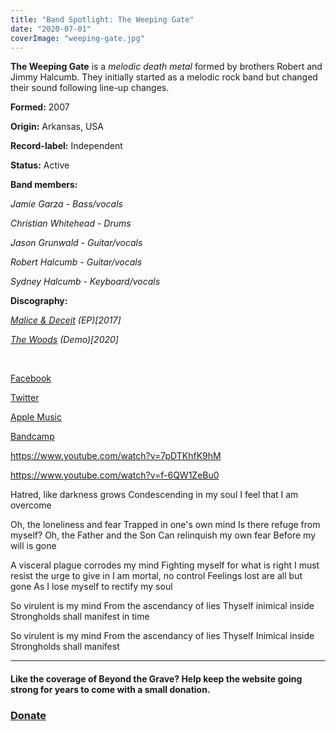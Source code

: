```yaml
---
title: "Band Spotlight: The Weeping Gate"
date: "2020-07-01"
coverImage: "weeping-gate.jpg"
---
```


**The Weeping Gate** is a _melodic death metal_ formed by brothers Robert and Jimmy Halcumb. They initially started as a melodic rock band but changed their sound following line-up changes.

**Formed:** 2007

**Origin:** Arkansas, USA

**Record-label:** Independent

**Status:** Active

**Band members:**

_Jamie Garza - Bass/vocals_

_Christian Whitehead - Drums_

_Jason Grunwald - Guitar/vocals_

_Robert Halcumb - Guitar/vocals_

_Sydney Halcumb - Keyboard/vocals_

**Discography:**

_[Malice & Deceit](https://music.apple.com/ca/album/malice-deceit-ep/1222148370) (EP)\[2017\]_

_[The Woods](https://theweepinggate.bandcamp.com/releases) (Demo)\[2020\]_

 

[Facebook](https://web.facebook.com/theweepinggate)

[Twitter](https://twitter.com/theweepinggate)

[Apple Music](https://music.apple.com/ca/artist/the-weeping-gate/1222148371)

[Bandcamp](https://theweepinggate.bandcamp.com/releases)

https://www.youtube.com/watch?v=7pDTKhfK9hM

https://www.youtube.com/watch?v=f-6QW1ZeBu0

Hatred, like darkness grows Condescending in my soul I feel that I am overcome

Oh, the loneliness and fear Trapped in one's own mind Is there refuge from myself? Oh, the Father and the Son Can relinquish my own fear Before my will is gone

A visceral plague corrodes my mind Fighting myself for what is right I must resist the urge to give in I am mortal, no control Feelings lost are all but gone As I lose myself to rectify my soul

So virulent is my mind From the ascendancy of lies Thyself inimical inside Strongholds shall manifest in time

So virulent is my mind From the ascendancy of lies Thyself Inimical inside Strongholds shall manifest

* * *

#### Like the coverage of Beyond the Grave? Help keep the website going strong for years to come with a small donation.

### [Donate](https://donorbox.org/help-beyond-the-grave-keep-producing-content)
